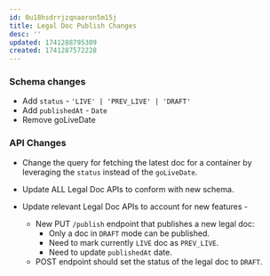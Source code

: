 ```yaml
---
id: 0u18hsdrrjzqnaoron5m15j
title: Legal Doc Publish Changes
desc: ''
updated: 1741288795309
created: 1741287572228
---
```


### Schema changes

- Add `status` - `'LIVE' | 'PREV_LIVE' | 'DRAFT'`
- Add `publishedAt` - `Date`
- Remove goLiveDate

### API Changes

- Change the query for fetching the latest doc for a container by leveraging the `status` instead of the `goLiveDate`.

- Update ALL Legal Doc APIs to conform with new schema.

- Update relevant Legal Doc APIs to account for new features - 
    - New PUT `/publish` endpoint that publishes a new legal doc:
        - Only a doc in `DRAFT` mode can be published.
        - Need to mark currently `LIVE` doc as `PREV_LIVE`.
        - Need to update `publishedAt` date.
    - POST endpoint should set the status of the legal doc to `DRAFT`.

